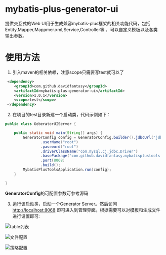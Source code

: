 # mybatis-plus-generator-ui
 提供交互式的Web UI用于生成兼容mybatis-plus框架的相关功能代码，包括Entity,Mapper,Mappmer.xml,Service,Controller等
 ，可以自定义模板以及各类输出参数。
 
# 使用方法
1. 引入maven的相关依赖，注意scope只需要写test就可以了
~~~xml
 <dependency>
    <groupId>com.github.davidfantasy</groupId>
    <artifactId>mybatis-plus-generator-ui</artifactId>
    <version>1.0.1</version>
    <scope>test</scope>
 </dependency>
~~~
2. 在项目的test目录新建一个启动类，代码示例如下：
~~~java
public class GeberatorUIServer {

    public static void main(String[] args) {
        GeneratorConfig config = GeneratorConfig.builder().jdbcUrl("jdbc:mysql://192.168.1.211:3306/example")
                .userName("root")
                .password("root")
                .driverClassName("com.mysql.cj.jdbc.Driver")
                .basePackage("com.github.davidfantasy.mybatisplustools.example")
                .port(8068)
                .build();
        MybatisPlusToolsApplication.run(config);
    }

}
~~~
**GeneratorConfig**的可配置参数可参考源码

3. 运行该启动类，启动一个Generator Server。然后访问 [http://localhost:8068](http://localhost:8068) 即可进入到管理界面。根据需要可以对模板和生成文件进行设置即可:

![table列表](https://gitee.com/davidfantasy/mybatis-plus-generator-ui/raw/master/imgs/table-list.png)

![文件配置](https://gitee.com/davidfantasy/mybatis-plus-generator-ui/raw/master/imgs/output-config.png)

![策略配置](https://gitee.com/davidfantasy/mybatis-plus-generator-ui/raw/master/imgs/strategy.png)